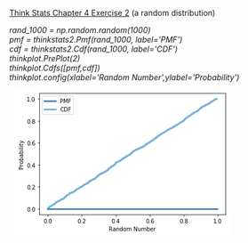 [Think Stats Chapter 4 Exercise 2](http://greenteapress.com/thinkstats2/html/thinkstats2005.html#toc41) (a random distribution)

*rand_1000 = np.random.random(1000)*  
*pmf = thinkstats2.Pmf(rand_1000, label='PMF')*  
*cdf = thinkstats2.Cdf(rand_1000, label='CDF')*  
*thinkplot.PrePlot(2)*  
*thinkplot.Cdfs([pmf,cdf])*  
*thinkplot.config(xlabel='Random Number',ylabel='Probability')*  
  
<img src="exercise4_2_plot.png"
     style="float: left; margin-left: 10px;" />
